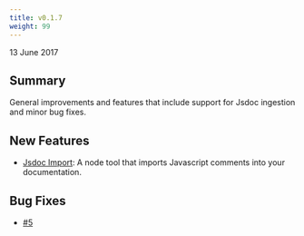 ```yaml
---
title: v0.1.7
weight: 99
---
```


13 June 2017

## Summary

General improvements and features that include support for Jsdoc ingestion and minor bug fixes.

## New Features

- [Jsdoc Import](/reference/importers/#jsdoc): A node tool that imports Javascript comments into your documentation.

## Bug Fixes

- [#5](https://github.com/SPANDigital/presidium/issues/5)
